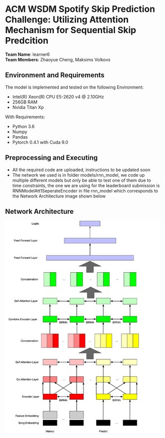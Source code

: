 # ACM WSDM Spotify Skip Prediction Challenge: Utilizing Attention Mechanism for Sequential Skip Predcition

**Team Name**: learner6  
**Team Members**: Zhaoyue Cheng, Maksims Volkovs

## Environment and Requirements
The model is implemented and tested on the following Environment:
* Intel(R) Xeon(R) CPU E5-2620 v4 @ 2.10GHz
* 256GB RAM
* Nvidia Titan Xp

With Requirements:
* Python 3.6
* Numpy
* Pandas
* Pytorch 0.4.1 with Cuda 9.0

## Preprocessing and Executing
* All the required code are uploaded, instructions to be updated soon
* The network we used is in folder models/rnn_model, we code up multiple different models but only be able to test one of them due to time constraints, the one we are using for the leaderboard submission is RNNModelAtt1SeperateEncoder in file rnn_model which corresponds to the Network Architecture image shown below

## Network Architecture
![Image of Architecture](https://github.com/ZhaoyueCheng/WSDM_Spotify/blob/master/pics/architecture.jpg)
